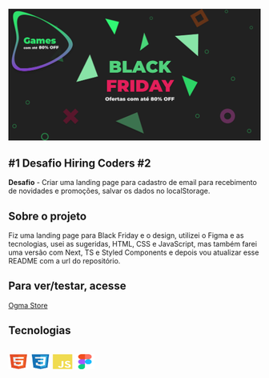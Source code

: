 ![Screenshot](screenshot.png)

## #1 Desafio Hiring Coders #2

<b>Desafio</b> - Criar uma landing page para cadastro de email para recebimento de novidades e promoções, salvar os dados no localStorage.

## Sobre o projeto
Fiz uma landing page para Black Friday e o design, utilizei o Figma e as tecnologias, usei as sugeridas, HTML, CSS e JavaScript, mas também farei uma versão com Next, TS e Styled Components e depois vou atualizar esse README com a url do repositório.

## Para ver/testar, acesse

[Ogma Store](https://ogma-store.netlify.app/)

## Tecnologias

<div style="display: inline_block"><br>
  <img align="center" alt="HTML" height="30" width="40" src="https://raw.githubusercontent.com/devicons/devicon/master/icons/html5/html5-original.svg">
  <img align="center" alt="CSS" height="30" width="40" src="https://raw.githubusercontent.com/devicons/devicon/master/icons/css3/css3-original.svg">
   <img align="center" alt="Js" height="30" width="40" src="https://raw.githubusercontent.com/devicons/devicon/master/icons/javascript/javascript-plain.svg">
  <img align="center" alt="CSS" height="30" width="40" src="https://raw.githubusercontent.com/devicons/devicon/9f4f5cdb393299a81125eb5127929ea7bfe42889/icons/figma/figma-original.svg">
</div>